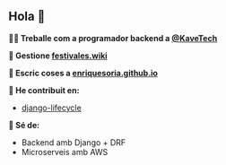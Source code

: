 ## Hola 👋

**👨‍🔧 Treballe com a programador backend a [@KaveTech](https://github.com/KaveTech)**

**🎫 Gestione [festivales.wiki](https://festivales.wiki)**

**📝 Escric coses a [enriquesoria.github.io](https://enriquesoria.github.io/)**

**👥 He contribuit en:**
 - [django-lifecycle]([https://github.com/rsinger86/django-lifecycle](https://github.com/rsinger86/django-lifecycle/pulls/EnriqueSoria))

**🔧 Sé de:**
 - Backend amb Django + DRF
 - Microserveis amb AWS


<!--
**EnriqueSoria/EnriqueSoria** is a ✨ _special_ ✨ repository because its `README.md` (this file) appears on your GitHub profile.

Here are some ideas to get you started:

- 🔭 I’m currently working on ...
- 🌱 I’m currently learning ...
- 👯 I’m looking to collaborate on ...
- 🤔 I’m looking for help with ...
- 💬 Ask me about ...
- 📫 How to reach me: ...
- 😄 Pronouns: ...
- ⚡ Fun fact: ...
-->
